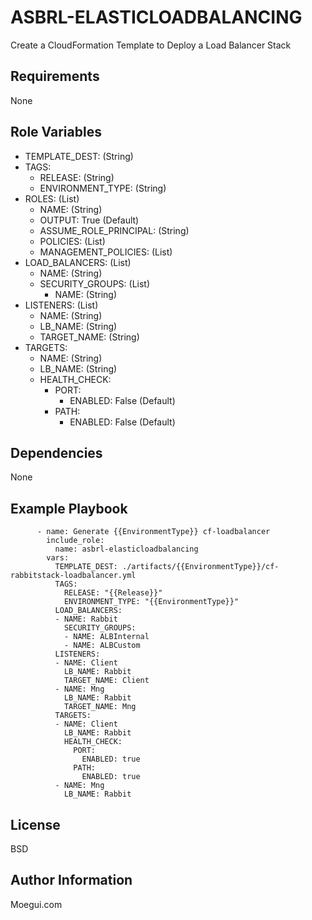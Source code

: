 ASBRL-ELASTICLOADBALANCING
=========

Create a CloudFormation Template to Deploy a Load Balancer Stack

Requirements
------------

None


Role Variables
--------------

- TEMPLATE_DEST: (String)
- TAGS:
    - RELEASE: (String)
    - ENVIRONMENT_TYPE: (String)
- ROLES: (List)
    - NAME: (String)
    - OUTPUT: True (Default)
    - ASSUME_ROLE_PRINCIPAL: (String)
    - POLICIES: (List)
    - MANAGEMENT_POLICIES: (List)
- LOAD_BALANCERS: (List)
  - NAME: (String)
  - SECURITY_GROUPS: (List)
    - NAME: (String)
- LISTENERS: (List)
  - NAME: (String)
  - LB_NAME: (String)
  - TARGET_NAME: (String)
- TARGETS:
  - NAME: (String)
  - LB_NAME: (String)
  - HEALTH_CHECK:
    - PORT:
      - ENABLED: False (Default)
    - PATH:
      - ENABLED: False (Default)


Dependencies
------------

None

Example Playbook
----------------

          - name: Generate {{EnvironmentType}} cf-loadbalancer
            include_role:
              name: asbrl-elasticloadbalancing
            vars:
              TEMPLATE_DEST: ./artifacts/{{EnvironmentType}}/cf-rabbitstack-loadbalancer.yml
              TAGS:
                RELEASE: "{{Release}}"
                ENVIRONMENT_TYPE: "{{EnvironmentType}}"
              LOAD_BALANCERS:
              - NAME: Rabbit
                SECURITY_GROUPS:
                - NAME: ALBInternal
                - NAME: ALBCustom
              LISTENERS:
              - NAME: Client
                LB_NAME: Rabbit
                TARGET_NAME: Client
              - NAME: Mng
                LB_NAME: Rabbit
                TARGET_NAME: Mng
              TARGETS:
              - NAME: Client
                LB_NAME: Rabbit
                HEALTH_CHECK:
                  PORT:
                    ENABLED: true
                  PATH:
                    ENABLED: true
              - NAME: Mng
                LB_NAME: Rabbit

            
License
-------

BSD

Author Information
------------------

Moegui.com
